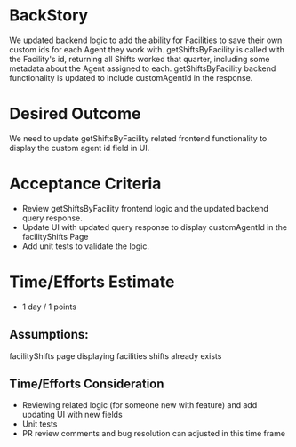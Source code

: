 # BackStory
We updated backend logic to add the ability for Facilities to save their own custom ids for each Agent they work with. getShiftsByFacility is called with the Facility's id, returning all Shifts worked that quarter, including some metadata about the Agent assigned to each. getShiftsByFacility backend functionality is updated to include customAgentId in the response.

# Desired Outcome
We need to update getShiftsByFacility related frontend functionality to display the custom agent id field in UI.

# Acceptance Criteria
- Review getShiftsByFacility frontend logic and the updated backend query response.
- Update UI with updated query response to display customAgentId in the facilityShifts Page
- Add unit tests to validate the logic.

# Time/Efforts Estimate
- 1 day / 1 points

## Assumptions:
facilityShifts page displaying facilities shifts already exists

## Time/Efforts Consideration
- Reviewing related logic (for someone new with feature) and add updating UI with new fields
- Unit tests
- PR review comments and bug resolution can adjusted in this time frame
